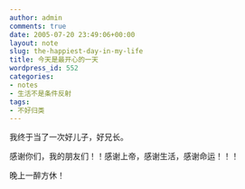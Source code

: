 ```yaml
---
author: admin
comments: true
date: 2005-07-20 23:49:06+00:00
layout: note
slug: the-happiest-day-in-my-life
title: 今天是最开心的一天
wordpress_id: 552
categories:
- notes
- 生活不是条件反射
tags:
- 不好归类
---
```


我终于当了一次好儿子，好兄长。

感谢你们，我的朋友们！！感谢上帝，感谢生活，感谢命运！！！

晚上一醉方休！
